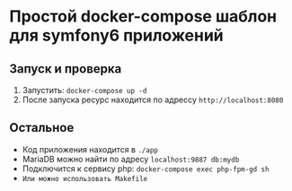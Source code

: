 # Простой docker-compose шаблон для symfony6 приложений

## Запуск и проверка
1. Запустить: `docker-compose up -d`
2. После запуска ресурс находится по адрессу `http://localhost:8080`

## Остальное
- Код приложения находится в `./app`
- MariaDB можно найти по адресу `localhost:9887 db:mydb`
- Подключится к сервису php: `docker-compose exec php-fpm-gd sh`
- `Или можно использовать Makefile`
